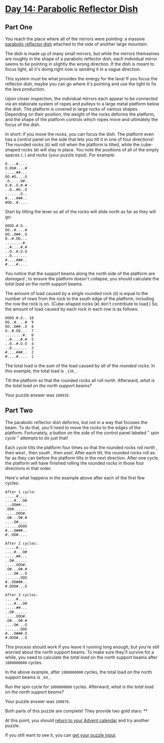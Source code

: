 # [Day 14: Parabolic Reflector Dish](https://adventofcode.com/2023/day/14)
## Part One

You reach the place where all of the mirrors were pointing: a massive
[parabolic reflector dish](https://en.wikipedia.org/wiki/Parabolic_reflector)
attached to the side of another large mountain.

The dish is made up of many small mirrors, but while the mirrors themselves
are roughly in the shape of a parabolic reflector dish, each individual mirror
seems to be pointing in slightly the wrong direction. If the dish is meant to
focus light, all it's doing right now is sending it in a vague direction.

This system must be what provides the energy for the lava! If you focus the
reflector dish, maybe you can go where it's pointing and use the light to fix
the lava production.

Upon closer inspection, the individual mirrors each appear to be connected via
an elaborate system of ropes and pulleys to a large metal platform below the
dish. The platform is covered in large rocks of various shapes. Depending on
their position, the weight of the rocks deforms the platform, and the shape of
the platform controls which ropes move and ultimately the focus of the dish.

In short: if you move the rocks, you can focus the dish. The platform even has
a control panel on the side that lets you _tilt_ it in one of four directions!
The rounded rocks (`O`) will roll when the platform is tilted, while the cube-
shaped rocks (`#`) will stay in place. You note the positions of all of the
empty spaces (`.`) and rocks (your puzzle input). For example:

    
    
    O....#....
    O.OO#....#
    .....##...
    OO.#O....O
    .O.....O#.
    O.#..O.#.#
    ..O..#O..O
    .......O..
    #....###..
    #OO..#....
    

Start by tilting the lever so all of the rocks will slide _north_ as far as
they will go:

    
    
    OOOO.#.O..
    OO..#....#
    OO..O##..O
    O..#.OO...
    ........#.
    ..#....#.#
    ..O..#.O.O
    ..O.......
    #....###..
    #....#....
    

You notice that the support beams along the north side of the platform are
_damaged_ ; to ensure the platform doesn't collapse, you should calculate the
_total load_ on the north support beams.

The amount of load caused by a single rounded rock (`O`) is equal to the
number of rows from the rock to the south edge of the platform, including the
row the rock is on. (Cube-shaped rocks (`#`) don't contribute to load.) So,
the amount of load caused by each rock in each row is as follows:

    
    
    OOOO.#.O.. 10
    OO..#....#  9
    OO..O##..O  8
    O..#.OO...  7
    ........#.  6
    ..#....#.#  5
    ..O..#.O.O  4
    ..O.......  3
    #....###..  2
    #....#....  1
    

The total load is the sum of the load caused by all of the _rounded rocks_. In
this example, the total load is `_136_`.

Tilt the platform so that the rounded rocks all roll north. Afterward, _what
is the total load on the north support beams?_

Your puzzle answer was `108935`.

## Part Two

The parabolic reflector dish deforms, but not in a way that focuses the beam.
To do that, you'll need to move the rocks to the edges of the platform.
Fortunately, a button on the side of the control panel labeled " _spin cycle_
" attempts to do just that!

Each _cycle_ tilts the platform four times so that the rounded rocks roll
_north_ , then _west_ , then _south_ , then _east_. After each tilt, the
rounded rocks roll as far as they can before the platform tilts in the next
direction. After one cycle, the platform will have finished rolling the
rounded rocks in those four directions in that order.

Here's what happens in the example above after each of the first few cycles:

    
    
    After 1 cycle:
    .....#....
    ....#...O#
    ...OO##...
    .OO#......
    .....OOO#.
    .O#...O#.#
    ....O#....
    ......OOOO
    #...O###..
    #..OO#....
    
    After 2 cycles:
    .....#....
    ....#...O#
    .....##...
    ..O#......
    .....OOO#.
    .O#...O#.#
    ....O#...O
    .......OOO
    #..OO###..
    #.OOO#...O
    
    After 3 cycles:
    .....#....
    ....#...O#
    .....##...
    ..O#......
    .....OOO#.
    .O#...O#.#
    ....O#...O
    .......OOO
    #...O###.O
    #.OOO#...O
    

This process should work if you leave it running long enough, but you're still
worried about the north support beams. To make sure they'll survive for a
while, you need to calculate the _total load_ on the north support beams after
`1000000000` cycles.

In the above example, after `1000000000` cycles, the total load on the north
support beams is `_64_`.

Run the spin cycle for `1000000000` cycles. Afterward, _what is the total load
on the north support beams?_

Your puzzle answer was `100876`.

Both parts of this puzzle are complete! They provide two gold stars: **

At this point, you should [return to your Advent calendar](https://adventofcode.com/2023) and try
another puzzle.

If you still want to see it, you can [get your puzzle input](https://adventofcode.com/2023/day/14/input).
